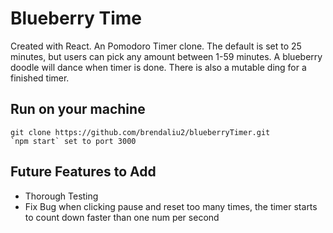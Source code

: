 # Blueberry Time

Created with React.
An Pomodoro Timer clone. The default is set to 25 minutes, but users can pick any amount between 1-59 minutes. A blueberry doodle will dance when timer is done. There is also a mutable ding for a finished timer.

## Run on your machine

```
git clone https://github.com/brendaliu2/blueberryTimer.git
`npm start` set to port 3000
```


## Future Features to Add

* Thorough Testing
* Fix Bug when clicking pause and reset too many times, the timer starts to count down faster than one num per second

